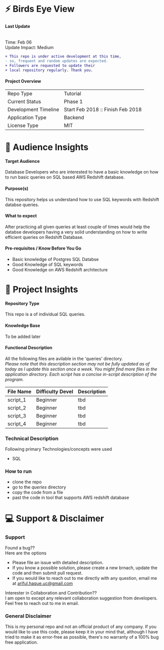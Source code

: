 
:zap: Birds Eye View 
====
#### Last Update
<br />Time: Feb 06 
<br />Update Impact: Medium

```diff
+ This repo is under active development at this time,
- so, frequent and random updates are expected. 
+ Followers are requested to update their 
+ local repository regularly. Thank you. 
```

#### Project Overview
|  |  |
| --- | --- |
| Repo Type | Tutorial |
| Current Status | Phase 1 |
| Development Timeline | Start Feb 2018 :: Finish Feb 2018 |
| Application Type | Backend |
| License Type | MIT |




:couple: Audience Insights 
====
#### Target Audience
Database Developers who are interested to have a basic knowledge on how to run basic queries on SQL based AWS Redshift database.

#### Purpose(s)
This repository helps us understand how to use SQL keywords with Redshift databse queries. 

#### What to expect
After practicing all given queries at least couple of times would help the databse developers having a very solid understanding on how to write efficient queries on Redshift Database.

#### Pre-requisites / Know Before You Go
  - Basic knowledge of Postgres SQL Databse
  - Good Knowledge of SQL keywords
  - Good Knowledge on AWS Redshift architecture


:green_book: Project Insights
===
#### Repository Type
This repo is a of individual SQL queries.

#### Knowledge Base
To be added later

#### Functional Description
All the following files are avilable in the 'queries' directory.
<br /> *Please note that this description section may not be fully updated as of today as I update this section once a week. You might find more files in the application directory. Each script has a concise in-script description of the program.*

| File Name | Difficulty Devel | Description |
| --- | --- | --- | 
| script_1 | Beginner | tbd  |
| script_2 | Beginner | tbd  |
| script_3 | Beginner | tbd  |
| script_4 | Beginner | tbd  |


### Technical Description
Following primary Technologies/concepts were used
  - SQL

### How to run
  - clone the repo
  - go to the *queries* directory
  - copy the code from a file
  - past the code in tool that supports AWS redshift database


:computer: Support & Disclaimer
===
### Support
Found a bug??
<br />Here are the options
  - Please file an issue with detailed description.
  - If you know a possible solution, please create a new brnach, update the code and then submit pull request.
  - If you would  like to reach out to me directly with any question, email me at ariful.haque.uc@gmail.com

Interester in Collaboration and Contribution??
<br /> I am open to except any relevant collaboration suggestion from developers. Feel free to reach out to me in email.

### General Disclaimer
This is my personal repo and not an official product of any company. If you would like to use this code, please keep it in your mind that, although I have tried to make it as error-free as possible, there's no warranty of a 100% bug free application. 
